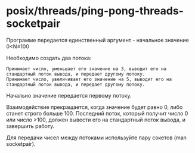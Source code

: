# posix/threads/ping-pong-threads-socketpair

Программе передается единственный аргумент - начальное значение 0<N≤100

Необходимо создать два потока:

    Принимает число, уменьшает его значение на 3, выводит его на стандартный поток вывода, и передает другому потоку.
    Принимает число, увеличивает его значение на 5, выводит его на стандартный поток вывода, и передает другому потоку.

Начально значение передается первому потоку.

Взаимодействие прекращается, когда значение будет равно 0, либо станет строго больше 100. Последний поток, который
получит число 0 или число >100, должен вывести его на стандартный поток вывода, и завершить работу.

Для передачи чисел между потоками используйте пару сокетов (man socketpair).
